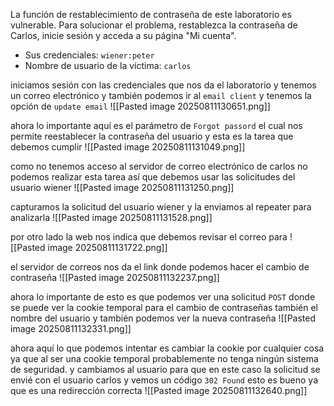 La función de restablecimiento de contraseña de este laboratorio es vulnerable. Para solucionar el problema, restablezca la contraseña de Carlos, inicie sesión y acceda a su página "Mi cuenta".

- Sus credenciales: `wiener:peter`
- Nombre de usuario de la víctima: `carlos`

iniciamos sesión con las credenciales que nos da el laboratorio y tenemos un correo electrónico y también podemos ir al `email client` y tenemos la opción de `update email`
![[Pasted image 20250811130651.png]]

ahora lo importante aquí es el parámetro de `Forgot passord` el cual nos permite reestablecer la contraseña del usuario y esta es la tarea que debemos cumplir
![[Pasted image 20250811131049.png]]

como no tenemos acceso al servidor de correo electrónico de carlos no podemos realizar esta tarea así que debemos usar las solicitudes del usuario wiener
![[Pasted image 20250811131250.png]]

capturamos la solicitud del usuario wiener y la enviamos al repeater para analizarla
![[Pasted image 20250811131528.png]]

por otro lado la web nos indica que debemos revisar el correo para 
![[Pasted image 20250811131722.png]]

el servidor de correos nos da el link donde podemos hacer el cambio de contraseña
![[Pasted image 20250811132237.png]]

ahora lo importante de esto es que podemos ver una solicitud `POST` donde se puede ver la cookie temporal para el cambio de contraseñas también el nombre del usuario y también podemos ver la nueva contraseña
![[Pasted image 20250811132331.png]]

ahora aquí lo que podemos intentar es cambiar la cookie por cualquier cosa ya que al ser una cookie temporal probablemente no tenga ningún sistema de seguridad. y cambiamos al usuario para que en este caso la solicitud se envié con el usuario carlos y vemos un código `302 Found` esto es bueno ya que es una redirección correcta
![[Pasted image 20250811132640.png]]